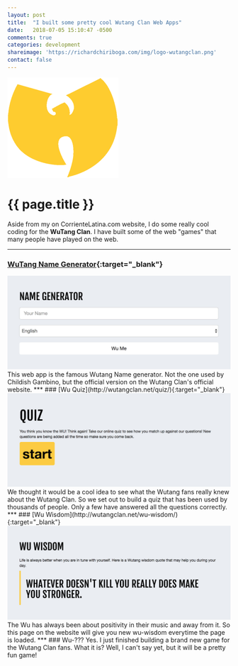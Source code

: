 ```yaml
---
layout: post
title:  "I built some pretty cool Wutang Clan Web Apps"
date:   2018-07-05 15:10:47 -0500
comments: true
categories: development
shareimage: 'https://richardchiriboga.com/img/logo-wutangclan.png'
contact: false
---
```

<img src="/img/logo-wutangclan.png" class="img-responsive center-block featured-blog-img" />

# {{ page.title }}

Aside from my on CorrienteLatina.com website, I do some really cool coding for the **WuTang Clan**. I have built some of the web "games" that many people have played on the web.

***

### [WuTang Name Generator](http://wutangclan.net/name-generator/){:target="_blank"}
<img src="/img/blog/wu-app-name-generator.jpg" class="img-responsive center-block featured-blog-img" />
This web app is the famous Wutang Name generator. Not the one used by Childish Gambino, but the official version on the Wutang Clan's official website.
***
### [Wu Quiz](http://wutangclan.net/quiz/){:target="_blank"}
<img src="/img/blog/wu-app-quiz.jpg" class="img-responsive center-block featured-blog-img" />
We thought it would be a cool idea to see what the Wutang fans really knew about the Wutang Clan. So we set out to build a quiz that has been used by thousands of people. Only a few have answered all the questions correctly.
***
### [Wu Wisdom](http://wutangclan.net/wu-wisdom/){:target="_blank"}
<img src="/img/blog/wu-app-wisdom.jpg" class="img-responsive center-block featured-blog-img" />
The Wu has always been about positivity in their music and away from it. So this page on the website will give you new wu-wisdom everytime the page is loaded.
***
### Wu-???
Yes. I just finished building a brand new game for the Wutang Clan fans. What it is? Well, I can't say yet, but it will be a pretty fun game!